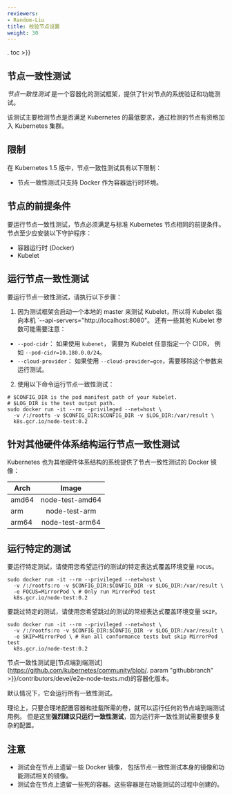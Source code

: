 ```yaml
---
reviewers:
- Random-Liu
title: 校验节点设置
weight: 30
---
```

<!--
---
reviewers:
- Random-Liu
title: Validate node setup
weight: 30
---
-->

. toc >}}

<!--
## Node Conformance Test
-->
## 节点一致性测试

<!--
*Node conformance test* is a containerized test framework that provides a system
verification and functionality test for a node. 
-->
*节点一致性测试* 是一个容器化的测试框架，提供了针对节点的系统验证和功能测试。

<!--
The test validates whether the node meets the minimum requirements for Kubernetes; a node that passes the testis qualified to join a Kubernetes cluster.
-->
该测试主要检测节点是否满足 Kubernetes 的最低要求，通过检测的节点有资格加入 Kubernetes 集群。

<!--
## Limitations
-->
## 限制

<!--
In Kubernetes version 1.5, node conformance test has the following limitations:
-->
在 Kubernetes 1.5 版中，节点一致性测试具有以下限制：

<!--
* Node conformance test only supports Docker as the container runtime.
* -->
* 节点一致性测试只支持 Docker 作为容器运行时环境。

<!--
## Node Prerequisite
-->
## 节点的前提条件

<!--
To run node conformance test, a node must satisfy the same prerequisites as astandard Kubernetes node. At a minimum, the node should have the following daemons installed:
-->
要运行节点一致性测试，节点必须满足与标准 Kubernetes 节点相同的前提条件。节点至少应安装以下守护程序：

<!--
* Container Runtime (Docker)
* Kubelet
-->
* 容器运行时 (Docker)
* Kubelet

<!--
## Running Node Conformance Test
-->
## 运行节点一致性测试

<!--
To run the node conformance test, perform the following steps:
-->
要运行节点一致性测试，请执行以下步骤：

<!--
1. Point your Kubelet to localhost `--api-servers="http://localhost:8080"`,
because the test framework starts a local master to test Kubelet. There are some
other Kubelet flags you may care:
  * `--pod-cidr`: If you are using `kubenet`, you should specify an arbitrary CIDR
    to Kubelet, for example `--pod-cidr=10.180.0.0/24`.
  * `--cloud-provider`: If you are using `--cloud-provider=gce`, you should
    remove the flag to run the test.
-->
1. 因为测试框架会启动一个本地的 master 来测试 Kubelet，所以将 Kubelet 指向本机 `--api-servers="http://localhost:8080"。 
   还有一些其他 Kubelet 参数可能需要注意：
  * `--pod-cidr`： 如果使用 `kubenet`， 需要为 Kubelet 任意指定一个 CIDR， 例如 `--pod-cidr=10.180.0.0/24`。
  * `--cloud-provider`： 如果使用 `--cloud-provider=gce`，需要移除这个参数来运行测试。


<!--
2. Run the node conformance test with command:
-->
2. 使用以下命令运行节点一致性测试：

```shell
# $CONFIG_DIR is the pod manifest path of your Kubelet.
# $LOG_DIR is the test output path.
sudo docker run -it --rm --privileged --net=host \
  -v /:/rootfs -v $CONFIG_DIR:$CONFIG_DIR -v $LOG_DIR:/var/result \
  k8s.gcr.io/node-test:0.2
```

<!--
## Running Node Conformance Test for Other Architectures
-->
## 针对其他硬件体系结构运行节点一致性测试

<!--
Kubernetes also provides node conformance test docker images for other architectures:
-->
Kubernetes 也为其他硬件体系结构的系统提供了节点一致性测试的 Docker 镜像：

  Arch  |       Image       |
--------|:-----------------:|
 amd64  |  node-test-amd64  |
  arm   |    node-test-arm  |
 arm64  |  node-test-arm64  |

<!--
## Running Selected Test
-->
## 运行特定的测试

<!--
To run specific tests, overwrite the environment variable `FOCUS` with theregular expression of tests you want to run.
-->
要运行特定测试，请使用您希望运行的测试的特定表达式覆盖环境变量 `FOCUS`。

```shell
sudo docker run -it --rm --privileged --net=host \
  -v /:/rootfs:ro -v $CONFIG_DIR:$CONFIG_DIR -v $LOG_DIR:/var/result \
  -e FOCUS=MirrorPod \ # Only run MirrorPod test
  k8s.gcr.io/node-test:0.2
```

<!--
To skip specific tests, overwrite the environment variable `SKIP` with theregular expression of tests you want to skip.
-->
要跳过特定的测试，请使用您希望跳过的测试的常规表达式覆盖环境变量 `SKIP`。

```shell
sudo docker run -it --rm --privileged --net=host \
  -v /:/rootfs:ro -v $CONFIG_DIR:$CONFIG_DIR -v $LOG_DIR:/var/result \
  -e SKIP=MirrorPod \ # Run all conformance tests but skip MirrorPod test
  k8s.gcr.io/node-test:0.2
```

<!--
Node conformance test is a containerized version of [node e2e test](https://github.com/kubernetes/community/blob/. param "githubbranch" >}}/contributors/devel/e2e-node-tests.md).
-->
节点一致性测试是[节点端到端测试](https://github.com/kubernetes/community/blob/. param "githubbranch" >}}/contributors/devel/e2e-node-tests.md)的容器化版本。
<!--
By default, it runs all conformance tests.
-->
默认情况下，它会运行所有一致性测试。

<!--
Theoretically, you can run any node e2e test if you configure the container andmount required volumes properly. But **it is strongly recommended to only run conformance test**, because it requires much more complex configuration to run non-conformance test.
-->
理论上，只要合理地配置容器和挂载所需的卷，就可以运行任何的节点端到端测试用例。 但是这里**强烈建议只运行一致性测试**，因为运行非一致性测试需要很多复杂的配置。

<!--
## Caveats
-->
## 注意

<!--
* The test leaves some docker images on the node, including the node conformance
  test image and images of containers used in the functionality
  test.
* The test leaves dead containers on the node. These containers are created
  during the functionality test.
-->

* 测试会在节点上遗留一些 Docker 镜像， 包括节点一致性测试本身的镜像和功能测试相关的镜像。
* 测试会在节点上遗留一些死的容器。这些容器是在功能测试的过程中创建的。
